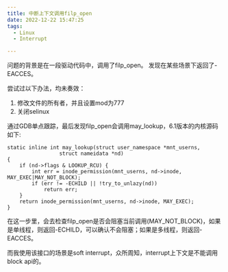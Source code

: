 ```yaml
---
title: 中断上下文调用filp_open
date: 2022-12-22 15:47:25
tags:
  - Linux
  - Interrupt

---
```



问题的背景是在一段驱动代码中，调用了filp_open。
发现在某些场景下返回了-EACCES。

尝试过以下办法，均未奏效：
1. 修改文件的所有者，并且设置mod为777
2. 关闭selinux

通过GDB单点跟踪，最后发现filp_open会调用may_lookup，6.1版本的内核源码如下:
```
static inline int may_lookup(struct user_namespace *mnt_userns,
			     struct nameidata *nd)
{
	if (nd->flags & LOOKUP_RCU) {
		int err = inode_permission(mnt_userns, nd->inode, MAY_EXEC|MAY_NOT_BLOCK);
		if (err != -ECHILD || !try_to_unlazy(nd))
			return err;
	}
	return inode_permission(mnt_userns, nd->inode, MAY_EXEC);
}
```

在这一步里，会去检查filp_open是否会阻塞当前调用(MAY_NOT_BLOCK)，如果是单线程，则返回-ECHILD，可以确认不会阻塞；如果是多线程，则返回-EACCES。

而我使用该接口的场景是soft interrupt，众所周知，interrupt上下文是不能调用block api的。
